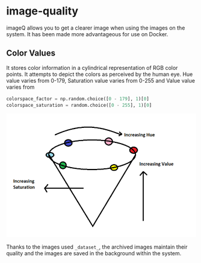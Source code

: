 # image-quality
imageQ allows you to get a clearer image when using the images on the system. It has been made more advantageous for use on Docker.

## Color Values
It stores color information in a cylindrical representation of RGB color points. It attempts to depict the colors as perceived by the human eye. Hue value varies from 0-179, Saturation value varies from 0-255 and Value value varies from
```python
colorspace_factor = np.random.choice([0 - 179], 1)[0]
colorspace_saturation = random.choice([0 - 255], 1)[0]
```

![img.png](img.png)

Thanks to the images used `_dataset_`, the archived images maintain their quality and the images are saved in the background within the system.
